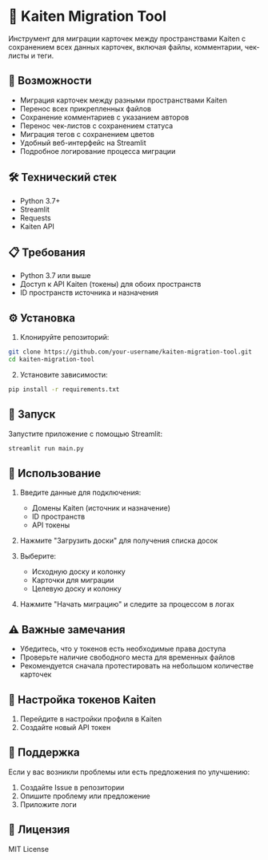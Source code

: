 # 🔄 Kaiten Migration Tool

Инструмент для миграции карточек между пространствами Kaiten с сохранением всех данных карточек, включая файлы, комментарии, чек-листы и теги.

## 🌟 Возможности

- Миграция карточек между разными пространствами Kaiten
- Перенос всех прикрепленных файлов
- Сохранение комментариев с указанием авторов
- Перенос чек-листов с сохранением статуса
- Миграция тегов с сохранением цветов
- Удобный веб-интерфейс на Streamlit
- Подробное логирование процесса миграции

## 🛠️ Технический стек

- Python 3.7+
- Streamlit
- Requests
- Kaiten API

## 📋 Требования

- Python 3.7 или выше
- Доступ к API Kaiten (токены) для обоих пространств
- ID пространств источника и назначения

## ⚙️ Установка

1. Клонируйте репозиторий:
```bash
git clone https://github.com/your-username/kaiten-migration-tool.git
cd kaiten-migration-tool
```

2. Установите зависимости:
```bash
pip install -r requirements.txt
```

## 🚀 Запуск

Запустите приложение с помощью Streamlit:
```bash
streamlit run main.py
```

## 📝 Использование

1. Введите данные для подключения:
   - Домены Kaiten (источник и назначение)
   - ID пространств
   - API токены

2. Нажмите "Загрузить доски" для получения списка досок

3. Выберите:
   - Исходную доску и колонку
   - Карточки для миграции
   - Целевую доску и колонку

4. Нажмите "Начать миграцию" и следите за процессом в логах

## ⚠️ Важные замечания

- Убедитесь, что у токенов есть необходимые права доступа
- Проверьте наличие свободного места для временных файлов
- Рекомендуется сначала протестировать на небольшом количестве карточек

## 🔑 Настройка токенов Kaiten

1. Перейдите в настройки профиля в Kaiten
2. Создайте новый API токен

## 👥 Поддержка

Если у вас возникли проблемы или есть предложения по улучшению:
1. Создайте Issue в репозитории
2. Опишите проблему или предложение
3. Приложите логи

## 📄 Лицензия

MIT License
